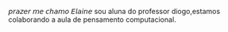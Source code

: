   𝘱𝘳𝘢𝘻𝘦𝘳 𝘮𝘦 𝘤𝘩𝘢𝘮𝘰 𝘌𝘭𝘢𝘪𝘯𝘦
  sou aluna do professor diogo,estamos colaborando a aula de pensamento computacional.

